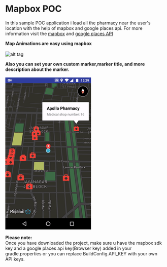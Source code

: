 # Mapbox POC
In this sample POC application i load all the pharmacy near the user's location with the help of mapbox and google places api.
For more information visit the [mapbox](https://www.mapbox.com/) and [google places API](https://developers.google.com/places/)<br>

**Map Animations are easy using mapbox**<br/><br/>
![alt tag](https://github.com/NULLPointerGuy/MapboxPOC/blob/master/Gifs/screen-1.gif)<br/>

**Also you can set your own custom marker,marker title, and more description about the marker.**<br/><br/>
![alt tag](https://github.com/NULLPointerGuy/MapboxPOC/blob/master/Gifs/screen-2.gif)<br/>

**Please note:**<br/>
Once you have downloaded the project, make sure u have the mapbox sdk key and a google places api key(Browser key) added in your gradle.properties or you can replace BuildConfig.API_KEY with your own API keys.

